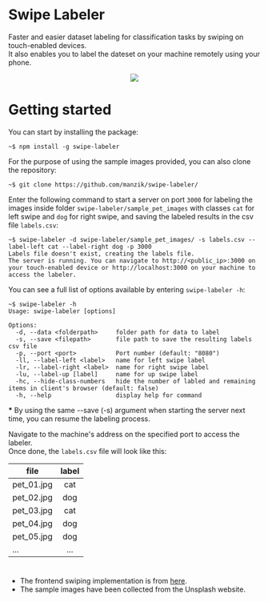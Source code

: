 # Swipe Labeler
Faster and easier dataset labeling for classification tasks by swiping on touch-enabled devices.  
It also enables you to label the dateset on your machine remotely using your phone.

<p align="center"><img align="center" src="demo/demo.gif"/></p>  

# Getting started
You can start by installing the package:
```command
~$ npm install -g swipe-labeler
```
For the purpose of using the sample images provided, you can also clone the repository:
```command
~$ git clone https://github.com/manzik/swipe-labeler/
```
Enter the following command to start a server on port `3000` for labeling the images inside folder `swipe-labeler/sample_pet_images` with classes `cat` for left swipe and `dog` for right swipe, and saving the labeled results in the csv file `labels.csv`:
```command
~$ swipe-labeler -d swipe-labeler/sample_pet_images/ -s labels.csv --label-left cat --label-right dog -p 3000
Labels file doesn't exist, creating the labels file.
The server is running. You can navigate to http://<public_ip>:3000 on your touch-enabled device or http://localhost:3000 on your machine to access the labeler.
```

You can see a full list of options available by entering `swipe-labeler -h`:
```command
~$ swipe-labeler -h
Usage: swipe-labeler [options]

Options:
  -d, --data <folderpath>     folder path for data to label
  -s, --save <filepath>       file path to save the resulting labels csv file
  -p, --port <port>           Port number (default: "8080")
  -ll, --label-left <label>   name for left swipe label
  -lr, --label-right <label>  name for right swipe label
  -lu, --label-up [label]     name for up swipe label
  -hc, --hide-class-numbers   hide the number of labled and remaining items in client's browser (default: false)
  -h, --help                  display help for command
```
**\*** By using the same --save (-s) argument when starting the server next time, you can resume the labeling process.  

Navigate to the machine's address on the specified port to access the labeler.  
Once done, the `labels.csv` file will look like this:

| file          | label         |
| --------------|:-------------:|
| pet_01.jpg    | cat           |
| pet_02.jpg    | dog           |
| pet_03.jpg    | cat           |
| pet_04.jpg    | dog           |
| pet_05.jpg    | dog           |
| ...           | ...           |


#   
- The frontend swiping implementation is from [here](https://www.outsystems.com/blog/posts/gestures_glamour_swipeable_stacked_cards/).
- The sample images have been collected from the Unsplash website.
